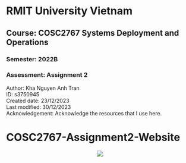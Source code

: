 # RMIT University Vietnam
## Course: COSC2767 Systems Deployment and Operations
### Semester: 2022B
### Assessment: Assignment 2
Author: Kha Nguyen Anh Tran <br/>
ID: s3750945 <br/>
Created  date: 23/12/2023 <br/>
Last modified: 30/12/2023 <br/>
Acknowledgement: Acknowledge the resources that I use here. 


# COSC2767-Assignment2-Website
<p align="center">
  <img src="https://i.imgur.com/xt6DYL2.png">
</p>
